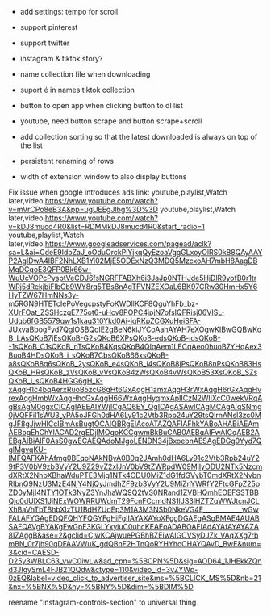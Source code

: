 - add settings: tempo for scroll
- support pinterest
- support twitter
- instagram & tiktok story?
- name collection file when downloading
- suport é in names tiktok collection
- button to open app when clicking button to dl list
- youtube, need button scrape and button scrape+scroll
- add collection sorting so that the latest downloaded is always on top of the list


- persistent renaming of rows
- width of extension window to also display buttons


Fix issue when google introduces ads link:
youtube,playlist,Watch later,video,https://www.youtube.com/watch?v=mVrCPo8eB3A&pp=ugUEEgJlbg%3D%3D
youtube,playlist,Watch later,video,https://www.youtube.com/watch?v=kDJ8mucd4R0&list=RDMMkDJ8mucd4R0&start_radio=1
youtube,playlist,Watch later,video,https://www.googleadservices.com/pagead/aclk?sa=L&ai=CdeE9ldbZaJ_oOduOrckPiYjkqQyEzoaVggGLxoyOlRS0kB8QAyAAYP2AgIDwA4IBF2NhLXB1Yi02MjE5ODExNzQ3MDQ5MzcxoAH7mbH8AagDBMgDCqoE3QFP0Bk66w-WuUcVOPcPysptVeCDJ6fsNGRFFABXh6i3JaJp0NTHJde5HjDlR9yofB0r1trWRj5dRekjbiFlbCb9WY8rq5TBs8nAgTFVNZEXOaL6BK97CRw30HmHx5Y6HyTZW67HmNNs3y-m5RGN9HTETcIePoVegcpstyFoKWDllKCF8QguYhFb_bz-XUrFOat_ZSSHczgE775ot6-uHcv8POPC4jpjN7pfsIQFRisj06VISL-Udqb6fGB5579qw1s1kaq310Ykd0Ai-iqRKpZCGXuHeiSFA-JUxvaBbogFyd7QglOSBQoIE2gBeN6kiJYCoAahAYAH7eXOgwKIBwGQBwKoB_LAsQKoB7jEsQKoB-G2sQKoB6XPsQKoB-edsQKoB-idsQKoB--1sQKoB_C1sQKoB_nTsQKoB4KqsQKoB4QIqAem1LECqAeo0huoB7YHqAex3BuoB4HDsQKoB_i_sQKoB7CbsQKoB66xsQKoB-a8sQKoB8q6sQKoB_2ysQKoB_e4sQKoB_i4sQKoB8jPsQKoB8nPsQKoB83HsQKoB_HRsQKoB_zVsQKoB_vVsQKoB4zWsQKoB4vWsQKoB53XsQKoB_SZsQKoB_i_sQKoB4HGG6gH_K-xAqgH1c4bqAerxRuoB5zcG6gHt6GxAqgH1amxAqgH3rWxAqgH6rGxAqgHvrexAqgHmbWxAqgHhcGxAqgH66WxAqgHyqmxApIICzN2WllXcC0wekVRqAgBsAgM0ggxCICAgIAEEAIYWjICgAQ6EY_QgICAgASAwICAgMCAgAIqSNmg0jVQFFiI1sWU3_yPA5oJFGh0dHA6Ly91c2Vtb3Rpb24uY29tsQlrnANsl3zc0MgJF8gJjwHICcIBmAsBugtOCAIQBRgEIAcoATAZQAFIAFhkYABoAHABiAEAmAEBogEhChYIACAD2rgEDjIMOgoKCCgwmBkBuCAB0AEBqAIFwAICqAEB2AEBgAIBiAIF0AsS0gwECAEQAdoMJgoLENDN34jBxoebnAESAgEDGg0Yyd7QglMgvqKU-IMFQAFKAhAfmg0BEqoNAkNByA0B0g2JAmh0dHA6Ly91c2Vtb3Rpb24uY29tP3V0bV9zb3VyY2U9Z29vZ2xlJnV0bV9tZWRpdW09MjIyODU2NTk5NzcmdXRtX2NhbXBhaWduPTE3Mjg1NTk4ODU0MiZ1dG1fdGVybT0mdXRtX2NvbnRlbnQ9NzU3MzE4NjY4NjQyJmdhZF9zb3VyY2U9MiZnYWRfY2FtcGFpZ25pZD0yMjI4NTY1OTk3NyZ3YnJhaWQ9Q2tVS0NRand1ZVBHQmhEOEFSSTBBQjc0dUlXS1JjNExWOWRRUWdmT29FcnFCcmdNS1lJS3lHZTZqWWJtcnJCLXhBaVhTbTBhbXlzTU1BdHZUdEp3M1A3M3NSb0NkeVG4E____________wGwFALAFYGAgEDQFQHYFQGYFgHiFgIIAYAXAYoXFggDGAEgASgBMAE4AUABSAFQAVgBYAKgFwGpF3KGLYxyiuC0uhcKEAEoADABOAFIAdAYAfAYAYAZA8IZAggB&ase=2&gclid=CjwKCAjwuePGBhBZEiwAIGCVSyDJZk_VAqXXg7rbmBN_0r7jh90qDFAAVWuK_gdQBnF2HTnQoRYHYhoCHAYQAvD_BwE&num=3&cid=CAESD-D25y3WBLC63_vwC0iwLw&ad_cpn=%5BCPN%5D&sig=AOD64_1JHEkkZQnd3JIgySmL4FJB21QQdw&ctype=110&video_id=3vZYWp-0zEQ&label=video_click_to_advertiser_site&ms=%5BCLICK_MS%5D&nb=21&nx=%5BNX%5D&ny=%5BNY%5D&dim=%5BDIM%5D


reename "instagram-controls-section" to universal thing
